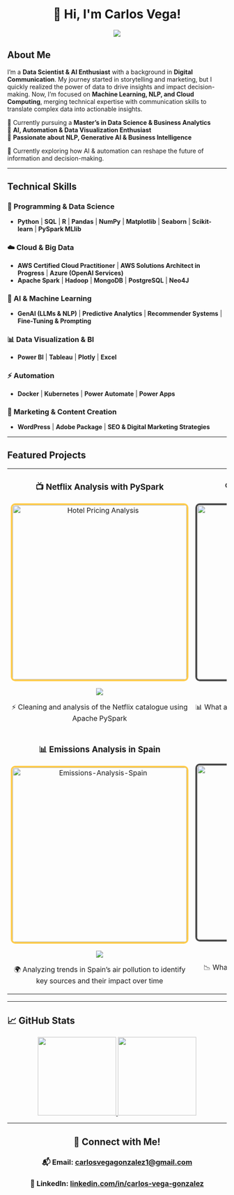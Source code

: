<div align="center">
<h1 align="center">👋 Hi, I'm Carlos Vega!</h1>
<img src="https://i.imgur.com/Jvd2dN1.png">
</div>

## About Me  

I’m a **Data Scientist & AI Enthusiast** with a background in **Digital Communication**. My journey started in storytelling and marketing, but I quickly realized the power of data to drive insights and impact decision-making. Now, I’m focused on **Machine Learning, NLP, and Cloud Computing**, merging technical expertise with communication skills to translate complex data into actionable insights.

🔹 Currently pursuing a **Master’s in Data Science & Business Analytics**  
🔹 **AI, Automation & Data Visualization Enthusiast**  
🔹 **Passionate about NLP, Generative AI & Business Intelligence**  

📍 Currently exploring how AI & automation can reshape the future of information and decision-making.

---

## Technical Skills  

### **📌 Programming & Data Science**  
- **Python** | **SQL** | **R** | **Pandas** | **NumPy** | **Matplotlib** | **Seaborn** | **Scikit-learn** | **PySpark MLlib**  

### **☁️ Cloud & Big Data**  
- **AWS Certified Cloud Practitioner** | **AWS Solutions Architect in Progress** | **Azure (OpenAI Services)**
- **Apache Spark** | **Hadoop** | **MongoDB** | **PostgreSQL** | **Neo4J**  

### **🤖 AI & Machine Learning**  
- **GenAI (LLMs & NLP)** | **Predictive Analytics** | **Recommender Systems** | **Fine-Tuning & Prompting**  

### **📊 Data Visualization & BI**  
- **Power BI** | **Tableau** | **Plotly** | **Excel**  

### **⚡ Automation**  
- **Docker** | **Kubernetes** | **Power Automate** | **Power Apps**  

### **🎯 Marketing & Content Creation**  
- **WordPress** | **Adobe Package** | **SEO & Digital Marketing Strategies**  

---

## Featured Projects  

<table>
<tr>
  <td width="50%">
    <h3 align="center">📺 Netflix Analysis with PySpark</h3>
    <div align="center">
      <a href="https://github.com/carlosvegag1/Netflix-Pyspark-Analysis" target="_blank">
        <img src="https://i.imgur.com/rThYYQp.png" width="400" style="border: 4px solid #FFCC4D; border-radius: 10px;" alt="Hotel Pricing Analysis">
      </a>
      <p>
        <a href="https://github.com/carlosvegag1/Netflix-Pyspark-Analysis" target="_blank">
          <img src="https://img.shields.io/badge/Code-GitHub-FFCC4D?style=for-the-badge&logo=github&logoColor=white">
        </a>
      </p>
      <p> ⚡ Cleaning and analysis of the Netflix catalogue using Apache PySpark</p>
    </div>
  </td>
  
  <td width="50%">
    <h3 align="center">🔍 Traffic Accidents in Madrid</h3>
    <div align="center">
      <a href="https://github.com/carlosvegag1/Accidents-Analysis-Madrid/tree/main" target="_blank">
        <img src="https://i.imgur.com/q5NMrcZ.png" width="400" style="border: 4px solid #4A4A4A; border-radius: 10px;" alt="Traffic Accidents in Madrid">
      </a>
      <p>
        <a href="https://github.com/carlosvegag1/Accidents-Analysis-Madrid/tree/main" target="_blank">
          <img src="https://img.shields.io/badge/Code-GitHub-4A4A4A?style=for-the-badge&logo=github&logoColor=black&labelColor=FFCC4D">
        </a>
      </p>
      <p>📊 What are the most dangerous weeks, days or hours to drive in Madrid?</p>
    </div>
  </td>
</tr>

<tr>
  <td width="50%">
    <h3 align="center">📊 Emissions Analysis in Spain</h3>
    <div align="center">
      <a href="https://github.com/carlosvegag1/Emissions-Analysis-Spain" target="_blank">
        <img src="https://i.imgur.com/pLEON4s.png" width="400" style="border: 4px solid #FFCC4D; border-radius: 10px;" alt="Emissions-Analysis-Spain">
      </a>
      <p>
        <a href="https://github.com/carlosvegag1/Emissions-Analysis-Spain" target="_blank">
          <img src="https://img.shields.io/badge/Code-GitHub-FFCC4D?style=for-the-badge&logo=github&logoColor=white&labelColor=4A4A4A">
        </a>
      </p>
      <p>🌍 Analyzing trends in Spain’s air pollution to identify key sources and their impact over time</p>
    </div>
  </td>
  
  <td width="50%">
    <h3 align="center">🏨 Hotel Pricing Analysis</h3>
    <div align="center">
      <a href="https://github.com/carlosvegag1/hotel-customer-analysis/" target="_blank">
        <img src="https://i.imgur.com/eM89suS.png" width="400" style="border: 4px solid #4A4A4A; border-radius: 10px;" alt="Hotel Pricing Analysis">
      </a>
      <p>
        <a href="https://github.com/carlosvegag1/hotel-customer-analysis/" target="_blank">
          <img src="https://img.shields.io/badge/Code-GitHub-4A4A4A?style=for-the-badge&logo=github&logoColor=black&labelColor=FFCC4D">
        </a>
      </p>
      <p>📉 What factors influence hotel prices? Do longer stays always mean higher prices?</p>
    </div>
  </td>
</tr>
</table>

---

## 📈 GitHub Stats

<p align="center">
<a href="https://github.com/carlosvegag1">
  <img height="180em" src="https://github-readme-stats-eight-theta.vercel.app/api?username=carlosvegag1&show_icons=true&theme=radical&bg_color=000000&title_color=FFFFFF&text_color=FFFFFF&icon_color=FFCC4D&include_all_commits=true&count_private=true"/>
  <img height="180em" src="https://github-readme-stats-eight-theta.vercel.app/api/top-langs/?username=carlosvegag1&layout=compact&langs_count=8&theme=radical&bg_color=000000&title_color=FFFFFF&text_color=FFFFFF&icon_color=FFFFFF"/>
</a>
</p>



---

<div align="center">
<h2 align="center">🔗 Connect with Me!</h2>
<h3 align="center">📬 Email: <a href="mailto:carlosvegagonzalez1@gmail.com">carlosvegagonzalez1@gmail.com</a></h3>
<h3 align="center">🔗 LinkedIn: <a href="https://www.linkedin.com/in/carlos-vega-gonzalez">linkedin.com/in/carlos-vega-gonzalez</a></h3>
</div>
</div>
</div>
